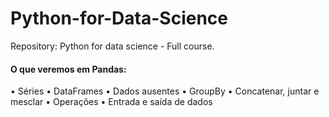 # Python-for-Data-Science
Repository: Python for data science - Full course.

#### O que veremos em Pandas:
• Séries
• DataFrames
• Dados ausentes
• GroupBy
• Concatenar, juntar e mesclar
• Operações
• Entrada e saída de dados
